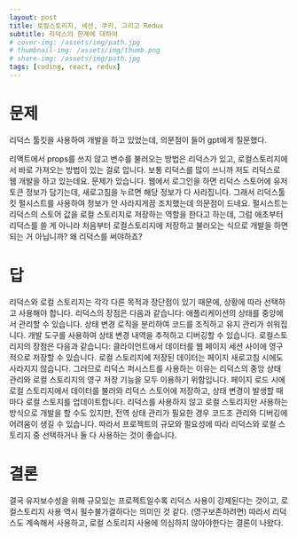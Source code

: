 ```yaml
---
layout: post
title: 로컬스토리지, 세션, 쿠키, 그리고 Redux
subtitle: 리덕스의 한계에 대하여
# cover-img: /assets/img/path.jpg
# thumbnail-img: /assets/img/thumb.png
# share-img: /assets/img/path.jpg
tags: [coding, react, redux]
---
```


# 문제

리덕스 툴킷을 사용하여 개발을 하고 있었는데,
의문점이 들어 gpt에게 질문했다.

리액트에서 props를 쓰지 않고 변수를 불러오는 방법은 리덕스가 있고, 로컬스토리지에서 바로 가져오는 방법이 있는 걸로 압니다.
보통 리덕스를 많이 쓰니까 저도 리덕스로 웹 개발을 하고 있는데요. 문제가 있습니다. 웹에서 로그인을 하면 리덕스 스토어에 유저토큰 정보가 담기는데, 새로고침을 누르면 해당 정보가 다 사라집니다.
그래서 리덕스툴킷 펄시스트를 사용하여 정보가 안 사라지게끔 조치했는데 의문점이 드네요. 펄시스트는 리덕스의 스토어 값을 로컬 스토리지로 저장하는 역할을 한다고 하는데,
그럼 애초부터 리덕스를 쓸 게 아니라 처음부터 로컬스토리지에 저장하고 불러오는 식으로 개발을 하면 되는 거 아닙니까? 왜 리덕스를 써야하죠?

# 답

리덕스와 로컬 스토리지는 각각 다른 목적과 장단점이 있기 때문에, 상황에 따라 선택하고 사용해야 합니다. 리덕스의 장점은 다음과 같습니다:
애플리케이션의 상태를 중앙에서 관리할 수 있습니다.
상태 변경 로직을 분리하여 코드를 조직하고 유지 관리가 쉬워집니다.
개발 도구를 사용하여 상태 변경 내역을 추적하고 디버깅할 수 있습니다.
로컬스토리지의 장점은 다음과 같습니다:
클라이언트에서 데이터를 웹 페이지 세션 사이에 영구적으로 저장할 수 있습니다.
로컬 스토리지에 저장된 데이터는 페이지 새로고침 시에도 사라지지 않습니다.
그러므로 리덕스 퍼시스트를 사용하는 이유는 리덕스의 중앙 상태 관리와 로컬 스토리지의 영구 저장 기능을 모두 이용하기 위함입니다. 페이지 로드 시에 로컬 스토리지에서 데이터를 불러와 리덕스 스토어에 저장하고, 상태 변경이 발생할 때마다 로컬 스토지를 업데이트합니다. 리덕스를 사용하지 않고 로컬 스토리지만 사용하는 방식으로 개발을 할 수도 있지만, 전역 상태 관리가 필요한 경우 코드조 관리와 디버깅에 어려움이 생길 수 있습니다. 따라서 프로젝트의 규모와 필요성에 따라 리덕스와 로컬 스토리지 중 선택하거나 둘 다 사용하는 것이 좋습니다.

# 결론

결국 유지보수성을 위해 규모있는 프로젝트일수록 리덕스 사용이 강제된다는 것이고, 로컬스토리지 사용 역시 필수불가결하다는 의미인 것 같다. (영구보존하려면)
따라서 리덕스도 계속해서 사용하고, 로컬 스토리지 사용에 의심하지 않아야한다는 결론이 나왔다.
